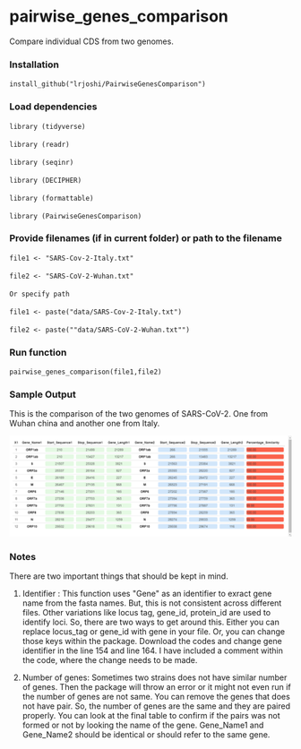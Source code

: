 # pairwise_genes_comparison
Compare individual CDS from two genomes. 


### Installation 

```
install_github("lrjoshi/PairwiseGenesComparison")
```

### Load dependencies
```
library (tidyverse)

library (readr)

library (seqinr)

library (DECIPHER)

library (formattable)

library (PairwiseGenesComparison)
```

### Provide filenames (if in current folder) or path to the filename

```
file1 <- "SARS-Cov-2-Italy.txt"

file2 <- "SARS-CoV-2-Wuhan.txt"

Or specify path

file1 <- paste("data/SARS-Cov-2-Italy.txt")

file2 <- paste(""data/SARS-CoV-2-Wuhan.txt"")
```
### Run function 

```
pairwise_genes_comparison(file1,file2)
```
### Sample Output

This is the comparison of the two genomes of SARS-CoV-2. One from Wuhan china and another one from Italy.

![Sample Table](Rplot.png)


### Notes

There are two important things that should be kept in mind.

1) Identifier : This function uses "Gene" as an identifier to exract gene name from the fasta names. But, this is not 
consistent across different files. Other variations like locus tag, gene_id, protein_id are used to identify loci. So, 
there are two ways to get around this. Either you can replace locus_tag or gene_id with gene in your file. Or, you can change those keys within the package. Download the codes and change gene identifier in the line 154 and line 164. I have included a comment within the code, where the change needs to be made.


2) Number of genes: Sometimes two strains does not have similar number of genes. Then the package will throw an error or it might not even run if the number of genes are not same. You can remove the genes that does not have pair. So, the number of genes are the same and they are paired properly. You can look at the final table to confirm if the pairs was not formed or not by looking the name of the gene. Gene_Name1 and Gene_Name2 should be identical or should refer to the same gene.


